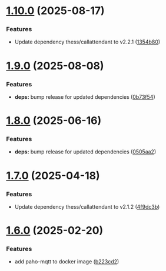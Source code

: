 # [1.10.0](https://github.com/telnetdoogie/callattendant-docker/compare/v1.9.0...v1.10.0) (2025-08-17)


### Features

* Update dependency thess/callattendant to v2.2.1 ([1354b80](https://github.com/telnetdoogie/callattendant-docker/commit/1354b8012e85826085ae86b849b08c479207ac0c))



# [1.9.0](https://github.com/telnetdoogie/callattendant-docker/compare/v1.8.0...v1.9.0) (2025-08-08)


### Features

* **deps:** bump release for updated dependencies ([0b73f54](https://github.com/telnetdoogie/callattendant-docker/commit/0b73f54f6070ec09822288963706cacfa43e225f))



# [1.8.0](https://github.com/telnetdoogie/callattendant-docker/compare/v1.7.0...v1.8.0) (2025-06-16)


### Features

* **deps:** bump release for updated dependencies ([0505aa2](https://github.com/telnetdoogie/callattendant-docker/commit/0505aa20955185baf6b4cc413f81a72d9afc957b))



# [1.7.0](https://github.com/telnetdoogie/callattendant-docker/compare/v1.6.0...v1.7.0) (2025-04-18)


### Features

* Update dependency thess/callattendant to v2.1.2 ([4f9dc3b](https://github.com/telnetdoogie/callattendant-docker/commit/4f9dc3bee9fe46b7b8142d8e848916b744e7ec88))



# [1.6.0](https://github.com/telnetdoogie/callattendant-docker/compare/v1.5.0...v1.6.0) (2025-02-20)


### Features

* add paho-mqtt to docker image ([b223cd2](https://github.com/telnetdoogie/callattendant-docker/commit/b223cd27e6115efc73c8003d0b103b845cb4b525))



